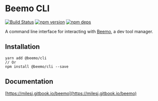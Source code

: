 # Beemo CLI

[![Build Status](https://github.com/beemojs/beemo/workflows/Build/badge.svg)](https://github.com/beemojs/beemo/actions?query=branch%3Amaster)
[![npm version](https://badge.fury.io/js/%40beemo%2Fcli.svg)](https://www.npmjs.com/package/@beemo/cli)
[![npm deps](https://david-dm.org/beemojs/beemo.svg?path=packages/cli)](https://www.npmjs.com/package/@beemo/cli)

A command line interface for interacting with [Beemo](https://github.com/beemojs/beemo), a dev tool
manager.

## Installation

```
yarn add @beemo/cli
// Or
npm install @beemo/cli --save
```

## Documentation

[https://milesj.gitbook.io/beemo](https://milesj.gitbook.io/beemo)
